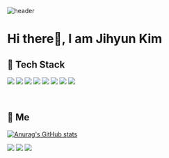 <!-- - 👋 Hi, I’m jihyun~
- 👀 I’m interested in >> books, music, new and challenging things
- 🌱 I’m currently learning >> html, css, scss, jquery, javascript, react.js, next.js
- 📫 How to reach me >> jkim68888@gmail.com -->

<!---****
jkim68888/jkim68888 is a ✨ **special** ✨ repository because its `README.md` (this file) appears on your GitHub profile.
You can click the Preview link to take a look at your changes. - 💞️ I’m looking to collaborate on ...
--->

![header](https://capsule-render.vercel.app/api?type=waving&color=auto&height=220&section=header&text=Jihyun's%20Page&fontSize=55&fontColor=ffffff)

# Hi there👋, I am Jihyun Kim

## 🔨 Tech Stack

<a><img src="https://img.shields.io/badge/HTML5-e34f26?style=plastic&logo=Html5&logoColor=white" /></a>
<a><img src="https://img.shields.io/badge/CSS3-1572b6?style=plastic&logo=Css3&logoColor=white"/></a>
<a><img src="https://img.shields.io/badge/SASS-cc6699?style=plastic&logo=Sass&logoColor=white" /></a>
<a><img src="https://img.shields.io/badge/JavaScript-f2df1e?style=plastic&logo=Javascript&logoColor=white" /></a>
<a><img src="https://img.shields.io/badge/React-61dafb?style=plastic&logo=React&logoColor=white" /></a>
<a><img src="https://img.shields.io/badge/Next.js-000?style=plastic&logo=next.js&logoColor=white" /></a>
<a><img src="https://img.shields.io/badge/Firebase-ffca2b?style=plastic&logo=firebase&logoColor=white" /></a>
<a><img src="https://img.shields.io/badge/jQuery-0769ad?style=plastic&logo=jquery&logoColor=white" /></a>

<br/>

## 👩 Me

[![Anurag's GitHub stats](https://github-readme-stats.vercel.app/api?username=jkim68888&show_icons=true&theme=radical)](https://github.com/anuraghazra/github-readme-stats)

<a><img src="https://hits.seeyoufarm.com/api/count/incr/badge.svg?url=https%3A%2F%2Fgithub.com%2Fjkim68888&count_bg=%2379C83D&title_bg=%23555555&icon=&icon_color=%23E7E7E7&title=hits&edge_flat=false"/></a>
<a href="mailto:jkim68888@gmail.com"><img src="https://img.shields.io/badge/Gmail-ea4335?style=plastic&logo=gmail&logoColor=white"/></a>
<a href="https://jkim68888.github.io/"><img src="https://img.shields.io/badge/Blog-666666?style=plastic&logo=blogger&logoColor=white"/></a>

